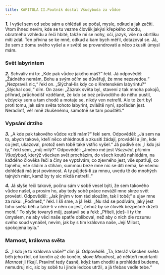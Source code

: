 ```yaml
---
title: KAPITOLA II.Poutník dostal Všudybuda za vůdce
---
```


**_1._** I vyšel sem od sebe sám a ohlédati se počal, mysle, odkud a jak začíti. Vtom ihned nevím, kde se tu vezme člověk jakýsi křepkého chodu, obratného vzhledu a řeči hbité, takže mi se nohy, oči, jazyk, vše na obrtlíku míti zdál. Ten přivina se ke mně, odkud a kam bych měřil, dotazoval se. Já, že sem z domu svého vyšel a v světě se provandrovati a něco zkusiti úmysl mám.

### Svět labyrintem

**_2._** Schváliv mi to: „Kde pak vůdce jakého máš?“ řekl. Já odpověděl: „Žádného nemám, Bohu a svým očím se důvěřuji, že mne nezavedou.“ „Nezpravíš nic,“ řekl on. „Slýchal-lis kdy co o Kretenském labyrintu?“ „Slýchal cosi,“ dím. On zase: „Zázrak světa byl, stavení z tak mnoha pokojů, příhrad, průchodišť vzdělané, že kdo se bez průvodčího do něho pustil, vždycky sem a tam chodě a motaje se, nikdy ven netrefil. Ale to žert byl proti tomu, jak sám světa tohoto labyrint, zvláště nyní, spořádán jest. Neradímť, věř mně zkušenému, samotně se tam pouštěti.“

### Vypsání drzího

**_3._** „A kde pak takového vůdce vzíti mám?“ řekl sem. Odpověděl: „Já sem na to, abych takové, kteří něco shlédnouti a zkusiti žádají, prováděl a jim, kde co jest, ukazoval, protož sem tobě také vstříc vyšel.“ Já podivě se: „I kdo jsi ty,“ řekl sem, „můj milý?“ Odpověděl: „Jméno mé jest _Všezvěd_, příjmím _Všudybud_, kterýž všecken svět procházím, do všech koutů nahlédám, na každého člověka řeči a činy se vyptávám; co zjevného jest, vše spatřuji, co tajného, vše slídím a stíhám, summou beze mne nic se díti nemá, ke všemu dohlédati má jest povinnost. A ty půjdeš-li za mnou, uvedu tě do mnohých tajných míst, kamž by ty sic nikdá netrefil.“

  

**_4._** Já slyše řeči takové, počnu sám v sobě vesel býti, že sem takového vůdce našel, a prosím ho, aby tedy sobě práce nevážil mne skrze svět provésti. Odpověděl: „Jak jiným v tom rád sloužím, tak i tobě;“ a ujav mne za ruku: „Poďmež,“ řekl. I šli sme, a já řekl: „Nu rád se podívám, jaký jest toho světa běh a také-li v něm co jest, čehož by se člověk bezpečně držeti mohl.“ To slyše tovaryš můj, zastavil se a řekl: „Příteli, jdeš-li ty tím úmyslem, ne aby věci naše spatře obliboval, než aby o nich dle rozumu svého soud vynášel, nevím, jak by s tím královna naše, Její Milost, spokojena byla.“

### Marnost, královna světa

**_5._** „I kdo je to královna vaše?“ dím já. Odpověděl: „Ta, kteráž všecken světa běh jeho řídí, od končin až do končin, slove _Moudrost_, ač někteří mudrlanti _Marnost_ ji říkají. Pravímť tedy časně, když tam choditi a prohlédati budeme, nemudruj nic, sic by sobě tu i jinde ledcos utržil, a já třebas vedle tebe.“

